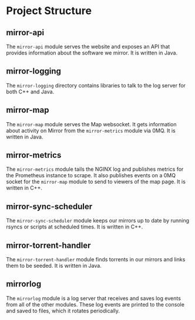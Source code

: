 # Project Structure

## mirror-api
The `mirror-api` module serves the website and exposes an API that provides
information about the software we mirror. It is written in Java.

## mirror-logging
The `mirror-logging` directory contains libraries to talk to the log server
for both C++ and Java.

## mirror-map
The `mirror-map` module serves the Map websocket. It gets information about
activity on Mirror from the `mirror-metrics` module via 0MQ. It is written in
Java.

## mirror-metrics
The `mirror-metrics` module tails the NGINX log and publishes metrics for
the Prometheus instance to scrape. It also publishes events on a 0MQ socket for
the `mirror-map` module to send to viewers of the map page. It is written in
C++.

## mirror-sync-scheduler
The `mirror-sync-scheduler` module keeps our mirrors up to date by running
rsyncs or scripts at scheduled times. It is written in C++.

## mirror-torrent-handler
The `mirror-torrent-handler` module finds torrents in our mirrors and links them
to be seeded. It is written in Java.

## mirrorlog
The `mirrorlog` module is a log server that receives and saves log events from
all of the other modules. These log events are printed to the console and saved
to files, which it rotates periodically.
